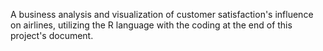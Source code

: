 A business analysis and visualization of customer satisfaction's influence on airlines, utilizing the R language with the coding at the end of this project's document.
